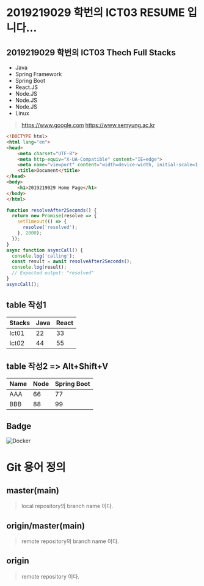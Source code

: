 # 2019219029 학번의 ICT03 RESUME 입니다...

## 2019219029 학번의 ICT03 Thech Full Stacks
- Java
- Spring Framework
- Spring Boot
- React.JS
- Node.JS
- Node.JS
- Node.JS
- Linux

> https://www.google.com
> https://www.semyung.ac.kr
```html
<!DOCTYPE html>
<html lang="en">
<head>
    <meta charset="UTF-8">
    <meta http-equiv="X-UA-Compatible" content="IE=edge">
    <meta name="viewport" content="width=device-width, initial-scale=1.0">
    <title>Document</title>
</head>
<body>
    <h1>2019219029 Home Page</h1>
</body>
</html>
```

```javascript
function resolveAfter2Seconds() {
  return new Promise(resolve => {
    setTimeout(() => {
      resolve('resolved');
    }, 2000);
  });
}
async function asyncCall() {
  console.log('calling');
  const result = await resolveAfter2Seconds();
  console.log(result);
  // Expected output: "resolved"
}
asyncCall();
```

## table 작성1
| Stacks | Java | React |
| ------ | ---- | ----- |
| Ict01  | 22   | 33    |
| Ict02  | 44   | 55    |


## table 작성2 => Alt+Shift+V
| Name | Node | Spring Boot |
|------|------|-------------|
| AAA  | 66   | 77          |
| BBB  | 88   | 99          |



## Badge
<img alt="Docker" src="https://img.shields.io/badge/Docker-007ACC?style=for-the-badge&logo=Docker&logoColor=white" />

# Git 용어 정의

## master(main)
> local repository의 branch name 이다.
## origin/master(main)
> remote repository의 branch name 이다. 
## origin
> remote repository 이다.